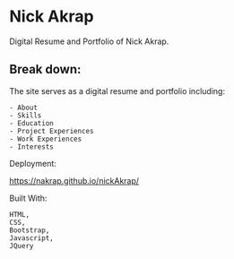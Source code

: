 # Nick Akrap

Digital Resume and Portfolio of Nick Akrap.

## Break down:

The site serves as a digital resume and portfolio including:
```
- About
- Skills
- Education
- Project Experiences
- Work Experiences
- Interests
```

Deployment:

https://nakrap.github.io/nickAkrap/


Built With:
```
HTML,
CSS,
Bootstrap,
Javascript,
JQuery
```
